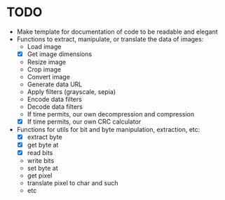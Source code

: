 # TODO

- Make template for documentation of code to be readable and elegant
- Functions to extract, manipulate, or translate the data of images:
    - Load image
    - [x] Get image dimensions
    - Resize image
    - Crop image
    - Convert image
    - Generate data URL
    - Apply filters (grayscale, sepia)
    - Encode data filters
    - Decode data filters
    - If time permits, our own decompression and compression
    - [x] If time permits, our own CRC calculator
- Functions for utils for bit and byte manipulation, extraction, etc:
  - [x] extract byte
  - [x] get byte at
  - [x] read bits
  - write bits
  - set byte at
  - get pixel
  - translate pixel to char and such
  - etc

